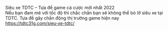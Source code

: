 

Siêu xe TDTC – Tựa đề game cá cược mới nhất 2022	
Nếu bạn đam mê với tốc độ thì chắc chắn bạn sẽ không thể bỏ lỡ siêu xe tại TDTC. Tựa đề gây chấn động thị trường game hiện nay	
https://tdtc31g.com/sieu-xe-tdtc/